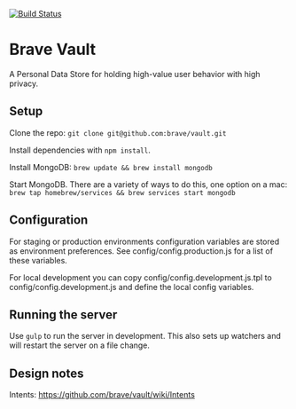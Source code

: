 [![Build Status](https://magnum.travis-ci.com/brave/vault.svg?token=tEKWpRH3WZFkPWrgxB9T)](https://magnum.travis-ci.com/brave/vault)

# Brave Vault

A Personal Data Store for holding high-value user behavior with high privacy.


## Setup

Clone the repo: `git clone git@github.com:brave/vault.git`

Install dependencies with `npm install`.

Install MongoDB: `brew update && brew install mongodb`

Start MongoDB. There are a variety of ways to do this, one option on a mac: `brew tap homebrew/services && brew services start mongodb`


## Configuration

For staging or production environments configuration variables are stored as environment preferences. See config/config.production.js for a list of these variables. 

For local development you can copy config/config.development.js.tpl to config/config.development.js and define the local config variables.


## Running the server

Use `gulp` to run the server in development. This also sets up watchers and will restart the server on a file change.

## Design notes

Intents: https://github.com/brave/vault/wiki/Intents
